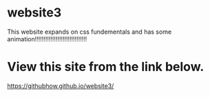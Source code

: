 # website3
This website expands on css fundementals and has some animation!!!!!!!!!!!!!!!!!!!!!!!!!!!!!!
# View this site from the link below.
https://githubhow.github.io/website3/
